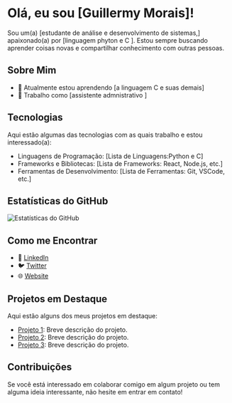 # Olá, eu sou [Guillermy Morais]!

Sou um(a) [estudante de análise e desenvolvimento de sistemas,] apaixonado(a) por [linguagem phyton e C  ]. Estou sempre buscando aprender coisas novas e compartilhar conhecimento com outras pessoas.

## Sobre Mim

- 🌱 Atualmente estou aprendendo [a linguagem C e suas demais]
- 💼 Trabalho como [assistente admnistrativo ]


## Tecnologias

Aqui estão algumas das tecnologias com as quais trabalho e estou interessado(a):

- Linguagens de Programação: [Lista de Linguagens:Python e C]
- Frameworks e Bibliotecas: [Lista de Frameworks: React, Node.js, etc.]
- Ferramentas de Desenvolvimento: [Lista de Ferramentas: Git, VSCode, etc.]

## Estatísticas do GitHub

![Estatísticas do GitHub](https://github-readme-stats.vercel.app/api?username=seu-nome-de-usuario&show_icons=true&theme=radical)

## Como me Encontrar

- 💼 [LinkedIn](https://www.linkedin.com/in/seu-perfil-do-linkedin/)
- 🐦 [Twitter](https://twitter.com/seu-perfil-do-twitter)
- 🌐 [Website](https://seu-website.com)

## Projetos em Destaque

Aqui estão alguns dos meus projetos em destaque:

- [Projeto 1](link-para-o-projeto-1): Breve descrição do projeto.
- [Projeto 2](link-para-o-projeto-2): Breve descrição do projeto.
- [Projeto 3](link-para-o-projeto-3): Breve descrição do projeto.

## Contribuições

Se você está interessado em colaborar comigo em algum projeto ou tem alguma ideia interessante, não hesite em entrar em contato!

